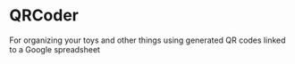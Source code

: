 # QRCoder
For organizing your toys and other things using generated QR codes linked to a Google spreadsheet
